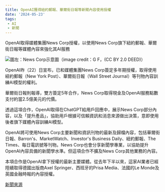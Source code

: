 ```yaml
---
title: OpenAI獲得紐約郵報、華爾街日報等新聞內容使用授權
date: '2024-05-23'
tags:
 - AI
 - 新聞
---
```


OpenAI取得媒體集團News Corp授權，以使用News Corp旗下紐約郵報、華爾街日報等媒體內容來強化其AI服務

![圖左：News Corp示意圖（image credit：G F，(CC BY 2.0 DEED)）](https://s4.itho.me/sites/default/files/styles/picture_size_large/public/field/image/0523-news_corp_openai-960.jpg?itok=vvsYVsle)

<!-- more -->

OpenAI昨（22）日宣布，已和媒體集團News Corp簽定多年期授權，取得使用紐約郵報（New York Post）、華爾街日報（Wall Street Journal）等刊物內容訓練AI模型的權利。

華爾街日報則報導，雙方簽定5年合作，News Corp取得現金及OpenAI服務點數支付約當2.5億美元的代價。

透過這項合作，OpenAI取得在ChatGPT給用戶回應中，展示News Corp部分內容，以及「提升產品」，協助用戶根據可信賴資訊和消息來源做出決策，意即使用後者旗下媒體內容訓練AI模型。

OpenAI將可使用News Corp主要新聞和資訊刊物的最新及歸檔內容，包括華爾街日報、Barron's、MarketWatch、Investor's Business Daily、紐約郵報、The Times、每日電訊號等刊物。News Corp也會分享新聞學專業，以協助提升OpenAI內容具備的新聞學水準。但這項合作不擴及News Corp其他業務的內容。

本項合作是OpenAI拿下授權的最新主要媒體。從去年下半以來，這家AI業者已經陸續取得德國出版商Axel Springer、西班牙的Prisa Media、法國的Le Monde及英國金融時報的內容授權。

[新聞來源](https://www.ithome.com.tw/news/163046)
